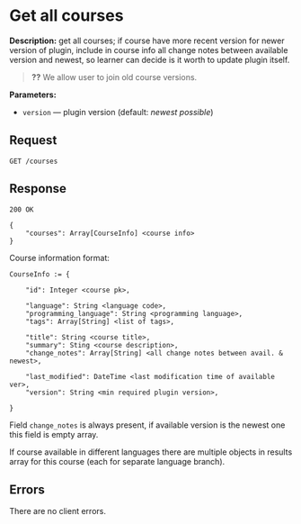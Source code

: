 # Get all courses

**Description:** 
get all courses; if course have more recent version for newer 
version of plugin, include in course info all change notes 
between available version and newest, so learner can decide 
is it worth to update plugin itself.

> **??** We allow user to join old course versions.

**Parameters:**

* `version` — plugin version (default: *newest possible*)


## Request

```
GET /courses
```

## Response

```
200 OK

{
    "courses": Array[CourseInfo] <course info>
}
```

Course information format:

```
CourseInfo := {

    "id": Integer <course pk>,
    
    "language": String <language code>,
    "programming_language": String <programming language>,
    "tags": Array[String] <list of tags>,

    "title": String <course title>,
    "summary": Sting <course description>,
    "change_notes": Array[String] <all change notes between avail. & newest>,

    "last_modified": DateTime <last modification time of available ver>,
    "version": String <min required plugin version>,
    
}
```

Field `change_notes` is always present, if available version is the 
newest one this field is empty array.

If course available in different languages there are multiple objects
in results array for this course (each for separate language branch).

## Errors

There are no client errors.